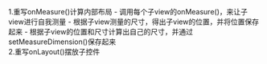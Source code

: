 1.重写onMeasure()计算内部布局
     - 调用每个子view的onMeasure()，来让子view进行自我测量
     - 根据子view测量的尺寸，得出子view的位置，并将位置保存起来
     - 根据子view的位置和尺寸计算出自己的尺寸，并通过setMeasureDimension()保存起来  
2.重写onLayout()摆放子控件  

